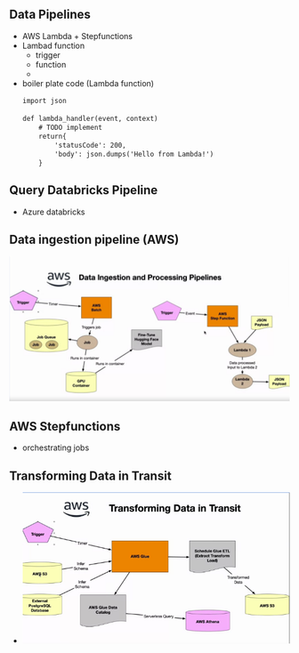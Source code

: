 ## Data Pipelines
- AWS Lambda + Stepfunctions
- Lambad function 
    - trigger
    - function
    - 
- boiler plate code  (Lambda function)
    ```
    import json

    def lambda_handler(event, context)
        # TODO implement
        return{
            'statusCode': 200,
            'body': json.dumps('Hello from Lambda!')
        }
    ```

## Query Databricks Pipeline
- Azure databricks

## Data ingestion pipeline (AWS)
![alt text](./images/image.png)

## AWS Stepfunctions
- orchestrating jobs

## Transforming Data in Transit
- ![alt text](./images/image_1.png)
